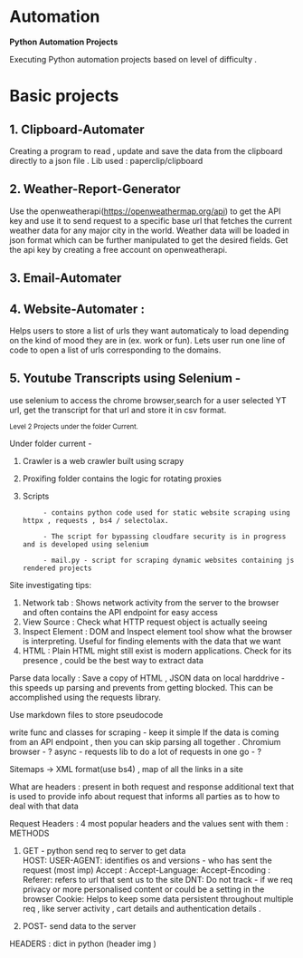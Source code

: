 # Automation

**Python Automation Projects**


Executing Python automation projects based on level of difficulty .

# Basic projects

## 1. **Clipboard-Automater** 
Creating a program to read , update and save the data from the clipboard directly to a 
json file . Lib used : paperclip/clipboard

## 2. **Weather-Report-Generator** 
Use the openweatherapi(https://openweathermap.org/api) to get the API key and use it to 
send request to a specific base url that fetches the current weather data for any major city in the world. Weather data will be loaded in json format which can be further manipulated to get the desired fields. 
Get the api key by creating a free account on openweatherapi.

## 3. **Email-Automater**  

## 4. **Website-Automater** :
 Helps users to store a list of urls they want automaticaly to load depending on the kind of mood they are in (ex. work or fun).
Lets user run one line of code to open a list of urls corresponding to the domains.

## 5. **Youtube Transcripts using Selenium** - 
use selenium to access the chrome browser,search for a user selected YT url, get the transcript for that url and store it in csv format. 

<sub> Level 2 Projects under the folder Current. </sub>

Under folder current -
1. Crawler is a web crawler built  using scrapy
2. Proxifing folder contains the logic for rotating proxies
3. Scripts  

            - contains python code used for static website scraping using httpx , requests , bs4 / selectolax. 

            - The script for bypassing cloudfare security is in progress and is developed using selenium

            - mail.py - script for scraping dynamic websites containing js rendered projects 





Site investigating tips:
1. Network tab : Shows network activity from the server to the browser and often contains the API endpoint for easy access
2. View Source : Check what HTTP request object is actually seeing 
3. Inspect Element : DOM and Inspect element tool show what the browser is interpreting. Useful for finding elements with the data that  we want 
4. HTML : Plain HTML might still exist is modern applications. Check for its presence , could be the best way to extract data 

Parse data locally :
Save a copy of HTML , JSON data on local harddrive - this speeds up parsing and prevents from getting blocked. This can be accomplished using the requests library. 

Use markdown files to store pseudocode 

write func and classes for scraping - keep it simple 
If the data is coming from an API endpoint , then you can skip parsing all together . 
Chromium browser - ? 
async - requests 
lib to do a lot of requests in one go - ? 

Sitemaps -> XML format(use bs4) , map of all the links in a site 

What are headers : 
present in both request and response 
additional text that is used to provide info about request that informs all parties as to how to deal with that data 

Request Headers : 
4 most popular headers and the values sent with them :
METHODS 
1. GET - python send req to server to get data  
HOST:
USER-AGENT: identifies os and versions - who has sent the request (most imp)
Accept :
Accept-Language:
Accept-Encoding :
Referer: refers to url that sent us to the site 
DNT: Do not track - if we req privacy or more personalised content or could be a setting in the browser 
Cookie: Helps to keep some data persistent throughout multiple req , like server activity , cart details and authentication details . 

2. POST- send data to the server 

HEADERS : dict in python 
(header img )


